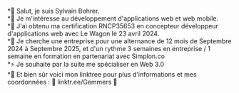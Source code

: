 *👋 Salut, je suis Sylvain Bohrer.  
*👀 Je m'intéresse au développement d'applications web et web mobile.  
*🌱 J'ai obtenu ma certification RNCP35653 en concepteur développeur d'applications web avec Le Wagon le 23 avril 2024.  
*💞️ Je cherche une entreprise pour une alternance de 12 mois de Septembre 2024 à Septembre 2025, et d'un rythme 3 semaines en entreprise / 1 semaine en formation en partenariat avec Simplon.co  
*⚡ Je souhaite par la suite me spécialiser en Web 3.0  
*🌳 Et bien sûr voici mon linktree pour plus d'informations et mes coordonnées : 🌳 linktr.ee/Gemmers 🌲

<!---
Gemmers/Gemmers is a ✨ special ✨ repository because its `README.md` (this file) appears on your GitHub profile.
You can click the Preview link to take a look at your changes.
--->
